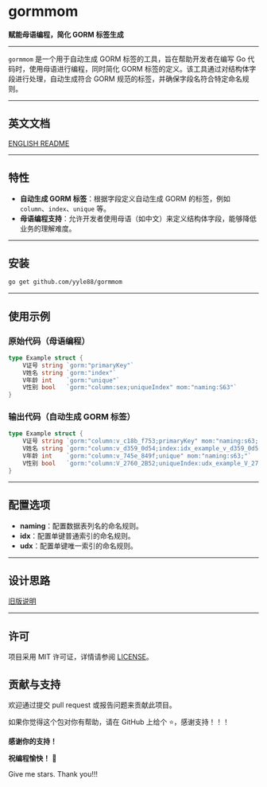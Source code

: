 # gormmom

**赋能母语编程，简化 GORM 标签生成**

---

`gormmom` 是一个用于自动生成 GORM 标签的工具，旨在帮助开发者在编写 Go 代码时，使用母语进行编程，同时简化 GORM 标签的定义。该工具通过对结构体字段进行处理，自动生成符合 GORM 规范的标签，并确保字段名符合特定命名规则。

---

## 英文文档

[ENGLISH README](README.md)

---

## 特性

- **自动生成 GORM 标签**：根据字段定义自动生成 GORM 的标签，例如 `column`、`index`、`unique` 等。
- **母语编程支持**：允许开发者使用母语（如中文）来定义结构体字段，能够降低业务的理解难度。

---

## 安装

```bash
go get github.com/yyle88/gormmom
```

---

## 使用示例

### 原始代码（母语编程）
```go
type Example struct {
    V证号 string `gorm:"primaryKey"`
    V姓名 string `gorm:"index"`
    V年龄 int    `gorm:"unique"`
    V性别 bool   `gorm:"column:sex;uniqueIndex" mom:"naming:S63"`
}
```

### 输出代码（自动生成 GORM 标签）
```go
type Example struct {
    V证号 string `gorm:"column:v_c18b_f753;primaryKey" mom:"naming:s63;"`
    V姓名 string `gorm:"column:v_d359_0d54;index:idx_example_v_d359_0d54" mom:"naming:s63;idx:cnm;"`
    V年龄 int    `gorm:"column:v_745e_849f;unique" mom:"naming:s63;"`
    V性别 bool   `gorm:"column:V_2760_2B52;uniqueIndex:udx_example_V_2760_2B52" mom:"naming:S63;udx:cnm;"`
}
```

---

## 配置选项

- **naming**：配置数据表列名的命名规则。
- **idx**：配置单键普通索引的命名规则。
- **udx**：配置单键唯一索引的命名规则。

---

## 设计思路

[旧版说明](internal/docs/README_OLD_DOC.zh.md)

---

## 许可

项目采用 MIT 许可证，详情请参阅 [LICENSE](LICENSE)。

## 贡献与支持

欢迎通过提交 pull request 或报告问题来贡献此项目。

如果你觉得这个包对你有帮助，请在 GitHub 上给个 ⭐，感谢支持！！！

**感谢你的支持！**

**祝编程愉快！** 🎉

Give me stars. Thank you!!!
